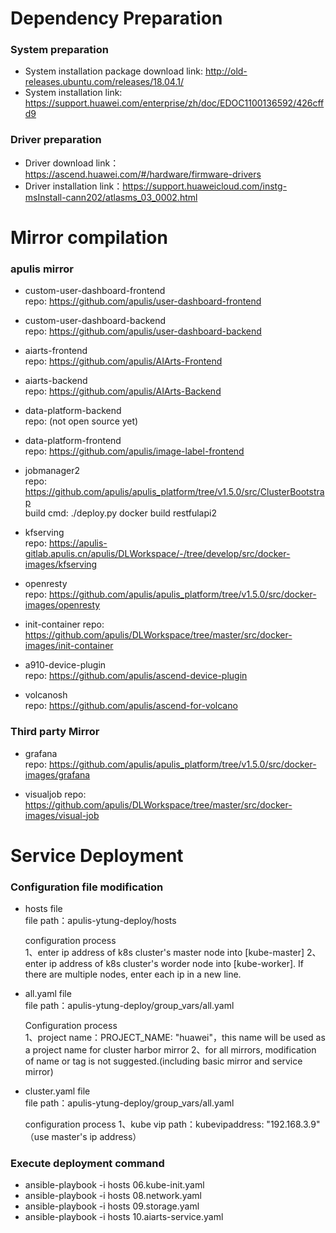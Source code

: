 # Dependency Preparation

### System preparation
- System installation package download link: http://old-releases.ubuntu.com/releases/18.04.1/
- System installation link: https://support.huawei.com/enterprise/zh/doc/EDOC1100136592/426cffd9

### Driver preparation
- Driver download link：https://ascend.huawei.com/#/hardware/firmware-drivers
- Driver installation link：https://support.huaweicloud.com/instg-msInstall-cann202/atlasms_03_0002.html

# Mirror compilation
### apulis mirror
- custom-user-dashboard-frontend  
  repo: https://github.com/apulis/user-dashboard-frontend  
  
- custom-user-dashboard-backend  
  repo: https://github.com/apulis/user-dashboard-backend  

- aiarts-frontend   
  repo: https://github.com/apulis/AIArts-Frontend  

- aiarts-backend   
  repo: https://github.com/apulis/AIArts-Backend  

- data-platform-backend  
  repo: (not open source yet)

- data-platform-frontend  
  repo: https://github.com/apulis/image-label-frontend

- jobmanager2   
  repo: https://github.com/apulis/apulis_platform/tree/v1.5.0/src/ClusterBootstrap   
  build cmd: ./deploy.py docker build restfulapi2   

- kfserving  
  repo: https://apulis-gitlab.apulis.cn/apulis/DLWorkspace/-/tree/develop/src/docker-images/kfserving

- openresty   
  repo: https://github.com/apulis/apulis_platform/tree/v1.5.0/src/docker-images/openresty 

- init-container 
  repo: https://github.com/apulis/DLWorkspace/tree/master/src/docker-images/init-container

- a910-device-plugin   
  repo: https://github.com/apulis/ascend-device-plugin  

- volcanosh  
  repo: https://github.com/apulis/ascend-for-volcano  

### Third party Mirror
- grafana   
  repo: https://github.com/apulis/apulis_platform/tree/v1.5.0/src/docker-images/grafana  
  
- visualjob
  repo: https://github.com/apulis/DLWorkspace/tree/master/src/docker-images/visual-job 
  

# Service Deployment
### Configuration file modification
 - hosts file   
   file path：apulis-ytung-deploy/hosts   

   configuration process  
   1、enter ip address of k8s cluster's master node into [kube-master]
   2、enter ip address of k8s cluster's worder node into [kube-worker]. If there are multiple nodes, enter each ip in a new line.

 - all.yaml file  
   file path：apulis-ytung-deploy/group_vars/all.yaml  

   Configuration process   
   1、project name：PROJECT_NAME: "huawei"，this name will be used as a project name for cluster harbor mirror
   2、for all mirrors, modification of name or tag is not suggested.(including basic mirror and service mirror)  

 - cluster.yaml file  
   file path：apulis-ytung-deploy/group_vars/all.yaml  
   
   configuration process
   1、kube vip path：kubevipaddress: "192.168.3.9" （use master's ip address）

### Execute deployment command
 - ansible-playbook -i hosts 06.kube-init.yaml  
 - ansible-playbook -i hosts 08.network.yaml     
 - ansible-playbook -i hosts 09.storage.yaml  
 - ansible-playbook -i hosts 10.aiarts-service.yaml    


